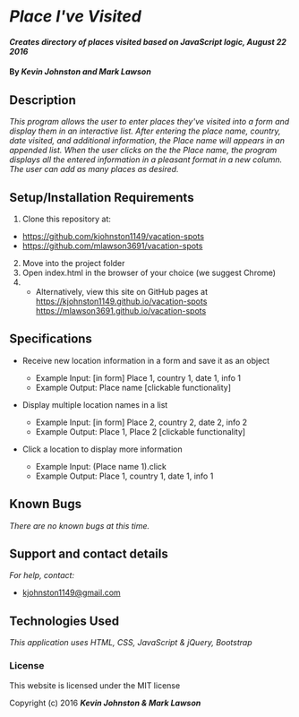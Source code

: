 # _Place I've Visited_

#### _Creates directory of places visited based on JavaScript logic, August 22 2016_

#### By _**Kevin Johnston and Mark Lawson**_

## Description

_This program allows the user to enter places they've visited into a form and display them in an interactive list.  After entering the place name, country, date visited, and additional information, the Place name will appears in an appended list.  When the user clicks on the the Place name, the program displays all the entered information in a pleasant format in a new column.  The user can add as many places as desired._

## Setup/Installation Requirements

1. Clone this repository at:
  * https://github.com/kjohnston1149/vacation-spots
  * https://github.com/mlawson3691/vacation-spots
2. Move into the project folder
3. Open index.html in the browser of your choice (we suggest Chrome)
4. * Alternatively, view this site on GitHub pages at https://kjohnston1149.github.io/vacation-spots
https://mlawson3691.github.io/vacation-spots

## Specifications

* Receive new location information in a form and save it as an object
  * Example Input: [in form] Place 1, country 1, date 1, info 1
  * Example Output: Place name [clickable functionality]

* Display multiple location names in a list
  * Example Input: [in form] Place 2, country 2, date 2, info 2
  * Example Output: Place 1, Place 2 [clickable functionality]

* Click a location to display more information
  * Example Input: (Place name 1).click
  * Example Output: Place 1, country 1, date 1, info 1




## Known Bugs

_There are no known bugs at this time._

## Support and contact details

_For help, contact:_
* [kjohnston1149@gmail.com](mailto:kjohnston1149@gmail.com)

## Technologies Used

_This application uses HTML, CSS, JavaScript & jQuery, Bootstrap_

### License

This website is licensed under the MIT license

Copyright (c) 2016 **_Kevin Johnston & Mark Lawson_**
